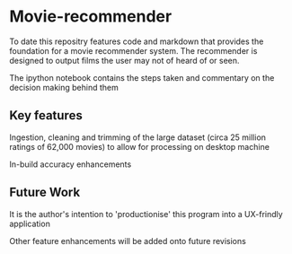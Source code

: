 # Movie-recommender
To date this repositry features code and markdown that provides the foundation for a movie recommender system. The recommender is designed to output films the user may not of heard of or seen. 

The ipython notebook contains the steps taken and commentary on the decision making behind them

## Key features
Ingestion, cleaning and trimming of the large dataset (circa 25 million ratings of 62,000 movies) to allow for processing on desktop machine

In-build accuracy enhancements

## Future Work
It is the author's intention to 'productionise' this program into a UX-frindly application

Other feature enhancements will be added onto future revisions
